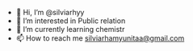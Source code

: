 - 👋 Hi, I’m @silviarhyy
- 👀 I’m interested in Public relation
- 🌱 I’m currently learning chemistr
- 📫 How to reach me silviarhamyunitaa@gmail.com

<!---
silviarhyy/silviarhyy is a ✨ special ✨ repository because its `README.md` (this file) appears on your GitHub profile.
You can click the Preview link to take a look at your changes.
--->
